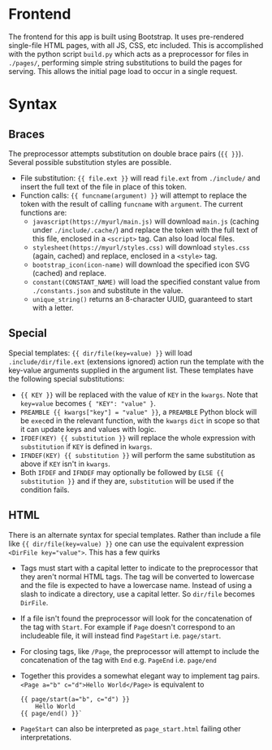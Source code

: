 # Frontend

The frontend for this app is built using Bootstrap. It uses pre-rendered
single-file HTML pages, with all JS, CSS, etc included. This is accomplished
with the python script `build.py` which acts as a preprocessor for files in
`./pages/`, performing simple string substitutions to build the pages for
serving. This allows the initial page load to occur in a single request.

# Syntax


## Braces

The preprocessor attempts substitution on double brace pairs (`{{ }}`). Several
possible substitution styles are possible.

* File substitution: `{{ file.ext }}` will read `file.ext` from `./include/`
    and insert the full text of the file in place of this token.
* Function calls: `{{ funcname(argument) }}` will attempt to replace the token
    with the result of calling `funcname` with `argument`. The current
    functions are:
    * `javascript(https://myurl/main.js)` will download `main.js` (caching
        under `./include/.cache/`) and replace the token with the full text of
        this file, enclosed in a `<script>` tag. Can also load local files.
    * `stylesheet(https://myurl/styles.css)` will download `styles.css` (again,
        cached) and replace, enclosed in a `<style>` tag.
    * `bootstrap_icon(icon-name)` will download the specified icon SVG (cached)
        and replace.
    * `constant(CONSTANT_NAME)` will load the specified constant value from
        `./constants.json` and substitute in the value.
    * `unique_string()` returns an 8-character UUID, guaranteed to start with a
    letter.

## Special

Special templates: `{{ dir/file(key=value) }}` will load
`.include/dir/file.ext` (extensions ignored) action run the template with the
key-value arguments supplied in the argument list. These templates have the
following special substitutions:

* `{{ KEY }}` will be replaced with the value of `KEY` in the `kwargs`.
    Note that `key=value` becomes `{ "KEY": "value" }`.
* `PREAMBLE {{ kwargs["key"] = "value" }}`, a `PREAMBLE` Python block will
    be `exec`ed in the relevant function, with the `kwargs` `dict` in scope
    so that it can update keys and values with logic.
* `IFDEF(KEY) {{ substitution }}` will replace the whole expression with
    `substitution` if `KEY` is defined in `kwargs`.
* `IFNDEF(KEY) {{ substitution }}` will perform the same substitution as
    above if `KEY` isn't in `kwargs`.
* Both `IFDEF` and `IFNDEF` may optionally be followed by
    `ELSE {{ substitution }}` and if they are, `substitution` will be used
    if the condition fails.

## HTML

There is an alternate syntax for special templates. Rather than include a file
like `{{ dir/file(key=value) }}` one can use the equivalent expression
`<DirFile key="value">`. This has a few quirks

* Tags must start with a capital letter to indicate to the preprocessor that
    they aren't normal HTML tags. The tag will be converted to lowercase and
    the file is expected to have a lowercase name. Instead of using a slash to
    indicate a directory, use a capital letter. So `dir/file` becomes
    `DirFile`.
* If a file isn't found the preprocessor will look for the concatenation of the
    tag with `Start`. For example if `Page` doesn't correspond to an
    includeable file, it will instead find `PageStart` i.e. `page/start`.
* For closing tags, like `/Page`, the preprocessor will attempt to include the
    concatenation of the tag with `End` e.g. `PageEnd` i.e. `page/end`
* Together this provides a somewhat elegant way to implement tag pairs.
    `<Page a="b" c="d">Hello World</Page>` is equivalent to
    
    ```
    {{ page/start(a="b", c="d") }}
        Hello World
    {{ page/end() }}` 
    ```
* `PageStart` can also be interpreted as `page_start.html` failing other
    interpretations.
